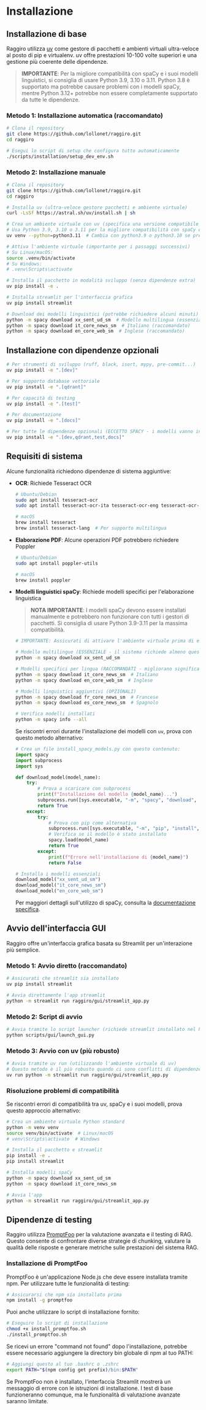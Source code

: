 # Installazione

## Installazione di base

Raggiro utilizza [uv](https://github.com/astral-sh/uv) come gestore di pacchetti e ambienti virtuali ultra-veloce al posto di pip e virtualenv. uv offre prestazioni 10-100 volte superiori e una gestione più coerente delle dipendenze.

> **IMPORTANTE**: Per la migliore compatibilità con spaCy e i suoi modelli linguistici, si consiglia di usare Python 3.9, 3.10 o 3.11. Python 3.8 è supportato ma potrebbe causare problemi con i modelli spaCy, mentre Python 3.12+ potrebbe non essere completamente supportato da tutte le dipendenze.

### Metodo 1: Installazione automatica (raccomandato)

```bash
# Clona il repository
git clone https://github.com/lollonet/raggiro.git
cd raggiro

# Esegui lo script di setup che configura tutto automaticamente
./scripts/installation/setup_dev_env.sh
```

### Metodo 2: Installazione manuale

```bash
# Clona il repository
git clone https://github.com/lollonet/raggiro.git
cd raggiro

# Installa uv (ultra-veloce gestore pacchetti e ambiente virtuale)
curl -LsSf https://astral.sh/uv/install.sh | sh

# Crea un ambiente virtuale con uv (specifica una versione compatibile di Python)
# Usa Python 3.9, 3.10 o 3.11 per la migliore compatibilità con spaCy e i suoi modelli
uv venv --python=python3.11  # Cambia con python3.9 o python3.10 se preferisci

# Attiva l'ambiente virtuale (importante per i passaggi successivi)
# Su Linux/macOS:
source .venv/bin/activate
# Su Windows:
# .venv\Scripts\activate

# Installa il pacchetto in modalità sviluppo (senza dipendenze extra)
uv pip install -e .

# Installa streamlit per l'interfaccia grafica
uv pip install streamlit

# Download dei modelli linguistici (potrebbe richiedere alcuni minuti)
python -m spacy download xx_sent_ud_sm  # Modello multilingua (essenziale)
python -m spacy download it_core_news_sm  # Italiano (raccomandato)
python -m spacy download en_core_web_sm  # Inglese (raccomandato)
```

## Installazione con dipendenze opzionali

```bash
# Per strumenti di sviluppo (ruff, black, isort, mypy, pre-commit...)
uv pip install -e ".[dev]"

# Per supporto database vettoriale
uv pip install -e ".[qdrant]"

# Per capacità di testing
uv pip install -e ".[test]"

# Per documentazione
uv pip install -e ".[docs]"

# Per tutte le dipendenze opzionali (ECCETTO SPACY - i modelli vanno installati separatamente)
uv pip install -e ".[dev,qdrant,test,docs]"
```

## Requisiti di sistema

Alcune funzionalità richiedono dipendenze di sistema aggiuntive:

- **OCR**: Richiede Tesseract OCR
  ```bash
  # Ubuntu/Debian
  sudo apt install tesseract-ocr
  sudo apt install tesseract-ocr-ita tesseract-ocr-eng tesseract-ocr-fra tesseract-ocr-deu tesseract-ocr-spa  # Lingue aggiuntive
  
  # macOS
  brew install tesseract
  brew install tesseract-lang  # Per supporto multilingua
  ```

- **Elaborazione PDF**: Alcune operazioni PDF potrebbero richiedere Poppler
  ```bash
  # Ubuntu/Debian
  sudo apt install poppler-utils
  
  # macOS
  brew install poppler
  ```

- **Modelli linguistici spaCy**: Richiede modelli specifici per l'elaborazione linguistica
  
  > **NOTA IMPORTANTE**: I modelli spaCy devono essere installati manualmente e potrebbero non funzionare con tutti i gestori di pacchetti. Si consiglia di usare Python 3.9-3.11 per la massima compatibilità.
  
  ```bash
  # IMPORTANTE: Assicurati di attivare l'ambiente virtuale prima di eseguire questi comandi
  
  # Modello multilingue (ESSENZIALE - il sistema richiede almeno questo modello)
  python -m spacy download xx_sent_ud_sm
  
  # Modelli specifici per lingua (RACCOMANDATI - migliorano significativamente le prestazioni)
  python -m spacy download it_core_news_sm  # Italiano
  python -m spacy download en_core_web_sm  # Inglese
  
  # Modelli linguistici aggiuntivi (OPZIONALI)
  python -m spacy download fr_core_news_sm  # Francese
  python -m spacy download es_core_news_sm  # Spagnolo
  
  # Verifica modelli installati
  python -m spacy info --all
  ```
  
  Se riscontri errori durante l'installazione dei modelli con `uv`, prova con questo metodo alternativo:
  
  ```python
  # Crea un file install_spacy_models.py con questo contenuto:
  import spacy
  import subprocess
  import sys
  
  def download_model(model_name):
      try:
          # Prova a scaricare con subprocess
          print(f"Installazione del modello {model_name}...")
          subprocess.run([sys.executable, "-m", "spacy", "download", model_name], check=True)
          return True
      except:
          try:
              # Prova con pip come alternativa
              subprocess.run([sys.executable, "-m", "pip", "install", model_name], check=True)
              # Verifica se il modello è stato installato
              spacy.load(model_name)
              return True
          except:
              print(f"Errore nell'installazione di {model_name}")
              return False
  
  # Installa i modelli essenziali
  download_model("xx_sent_ud_sm")
  download_model("it_core_news_sm")
  download_model("en_core_web_sm")
  ```
  
  Per maggiori dettagli sull'utilizzo di spaCy, consulta la [documentazione specifica](spacy.md).

## Avvio dell'interfaccia GUI

Raggiro offre un'interfaccia grafica basata su Streamlit per un'interazione più semplice.

### Metodo 1: Avvio diretto (raccomandato)

```bash
# Assicurati che streamlit sia installato
uv pip install streamlit

# Avvia direttamente l'app streamlit
python -m streamlit run raggiro/gui/streamlit_app.py
```

### Metodo 2: Script di avvio

```bash
# Avvia tramite lo script launcher (richiede streamlit installato nel Python di sistema)
python scripts/gui/launch_gui.py
```

### Metodo 3: Avvio con uv (più robusto)

```bash
# Avvia tramite uv run (utilizzando l'ambiente virtuale di uv)
# Questo metodo è il più robusto quando ci sono conflitti di dipendenze
uv run python -m streamlit run raggiro/gui/streamlit_app.py
```

### Risoluzione problemi di compatibilità

Se riscontri errori di compatibilità tra uv, spaCy e i suoi modelli, prova questo approccio alternativo:

```bash
# Crea un ambiente virtuale Python standard
python -m venv venv
source venv/bin/activate  # Linux/macOS
# venv\Scripts\activate  # Windows

# Installa il pacchetto e streamlit
pip install -e .
pip install streamlit

# Installa modelli spaCy
python -m spacy download xx_sent_ud_sm
python -m spacy download it_core_news_sm

# Avvia l'app
python -m streamlit run raggiro/gui/streamlit_app.py
```

## Dipendenze di testing

Raggiro utilizza [PromptFoo](https://www.promptfoo.dev/) per la valutazione avanzata e il testing di RAG. Questo consente di confrontare diverse strategie di chunking, valutare la qualità delle risposte e generare metriche sulle prestazioni del sistema RAG.

### Installazione di PromptFoo

PromptFoo è un'applicazione Node.js che deve essere installata tramite npm. Per utilizzare tutte le funzionalità di testing:

```bash
# Assicurarsi che npm sia installato prima
npm install -g promptfoo
```

Puoi anche utilizzare lo script di installazione fornito:

```bash
# Eseguire lo script di installazione
chmod +x install_promptfoo.sh
./install_promptfoo.sh
```

Se ricevi un errore "command not found" dopo l'installazione, potrebbe essere necessario aggiungere la directory bin globale di npm al tuo PATH:

```bash
# Aggiungi questo al tuo .bashrc o .zshrc
export PATH="$(npm config get prefix)/bin:$PATH"
```

Se PromptFoo non è installato, l'interfaccia Streamlit mostrerà un messaggio di errore con le istruzioni di installazione. I test di base funzioneranno comunque, ma le funzionalità di valutazione avanzate saranno limitate.